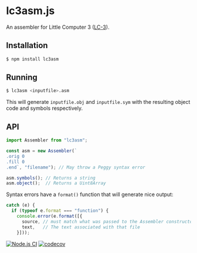 # lc3asm.js

An assembler for Little Computer 3
([LC-3](https://en.wikipedia.org/wiki/Little_Computer_3)).

## Installation

```sh
$ npm install lc3asm
```

## Running

```sh
$ lc3asm <inputfile>.asm
```

This will generate `inputfile.obj` and `inputfile.sym` with the resulting
object code and symbols respectively.

## API

```js
import Assembler from "lc3asm";

const asm = new Assembler(`
.orig 0
.fill 0
.end`, "filename"); // May throw a Peggy syntax error

asm.symbols(); // Returns a string
asm.object();  // Returns a Uint8Array
```

Syntax errors have a `format()` function that will generate nice output:

```js
catch (e) {
  if (typeof e.format === "function") {
    console.error(e.format([{
      source, // must match what was passed to the Assembler constructor
      text,   // The text associated with that file
    }]));
```

[![Node.js CI](https://github.com/hildjj/lc3asm.js/actions/workflows/node.js.yml/badge.svg)](https://github.com/hildjj/lc3asm.js/actions/workflows/node.js.yml)
[![codecov](https://codecov.io/gh/hildjj/lc3asm.js/branch/main/graph/badge.svg?token=684YVFGCPI)](https://codecov.io/gh/hildjj/lc3asm.js)
